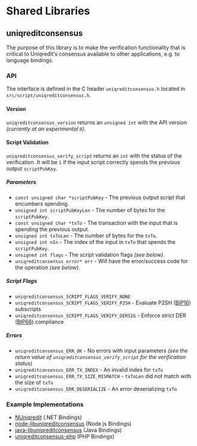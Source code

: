 Shared Libraries
================

## uniqreditconsensus

The purpose of this library is to make the verification functionality that is critical to Uniqredit's consensus available to other applications, e.g. to language bindings.

### API

The interface is defined in the C header `uniqreditconsensus.h` located in  `src/script/uniqreditconsensus.h`.

#### Version

`uniqreditconsensus_version` returns an `unsigned int` with the API version *(currently at an experimental `0`)*.

#### Script Validation

`uniqreditconsensus_verify_script` returns an `int` with the status of the verification. It will be `1` if the input script correctly spends the previous output `scriptPubKey`.

##### Parameters
- `const unsigned char *scriptPubKey` - The previous output script that encumbers spending.
- `unsigned int scriptPubKeyLen` - The number of bytes for the `scriptPubKey`.
- `const unsigned char *txTo` - The transaction with the input that is spending the previous output.
- `unsigned int txToLen` - The number of bytes for the `txTo`.
- `unsigned int nIn` - The index of the input in `txTo` that spends the `scriptPubKey`.
- `unsigned int flags` - The script validation flags *(see below)*.
- `uniqreditconsensus_error* err` - Will have the error/success code for the operation *(see below)*.

##### Script Flags
- `uniqreditconsensus_SCRIPT_FLAGS_VERIFY_NONE`
- `uniqreditconsensus_SCRIPT_FLAGS_VERIFY_P2SH` - Evaluate P2SH ([BIP16](https://github.com/uniqredit/bips/blob/master/bip-0016.mediawiki)) subscripts
- `uniqreditconsensus_SCRIPT_FLAGS_VERIFY_DERSIG` - Enforce strict DER ([BIP66](https://github.com/uniqredit/bips/blob/master/bip-0066.mediawiki)) compliance

##### Errors
- `uniqreditconsensus_ERR_OK` - No errors with input parameters *(see the return value of `uniqreditconsensus_verify_script` for the verification status)*
- `uniqreditconsensus_ERR_TX_INDEX` - An invalid index for `txTo`
- `uniqreditconsensus_ERR_TX_SIZE_MISMATCH` - `txToLen` did not match with the size of `txTo`
- `uniqreditconsensus_ERR_DESERIALIZE` - An error deserializing `txTo`

### Example Implementations
- [NUniqredit](https://github.com/NicolasDorier/NUniqredit/blob/master/NUniqredit/Script.cs#L814) (.NET Bindings)
- [node-libuniqreditconsensus](https://github.com/bitpay/node-libuniqreditconsensus) (Node.js Bindings)
- [java-libuniqreditconsensus](https://github.com/dexX7/java-libuniqreditconsensus) (Java Bindings)
- [uniqreditconsensus-php](https://github.com/Bit-Wasp/uniqreditconsensus-php) (PHP Bindings)
